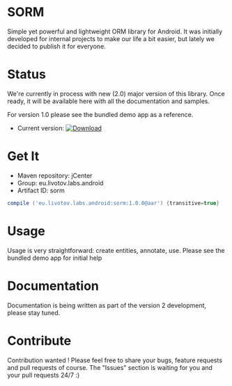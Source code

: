 # SORM

Simple yet powerful and lightweight ORM library for Android.
It was initially developed for internal projects to make our life a bit easier, but lately we decided to 
publish it for everyone.


Status
===

We're currently in process with new (2.0) major version of this library. Once ready, it will be available here with
all the documentation and samples.

For version 1.0 please see the bundled demo app as a reference.

- Current version: [ ![Download](https://api.bintray.com/packages/livotovlabs/maven/SORM/images/download.svg) ](https://bintray.com/livotovlabs/maven/SORM/_latestVersion)


Get It
===

- Maven repository: jCenter
- Group: eu.livotov.labs.android
- Artifact ID: sorm

```groovy
compile ('eu.livotov.labs.android:sorm:1.0.0@aar') {transitive=true}

```

Usage
===
          
 Usage is very straightforward: create entities, annotate, use.
 Please see the bundled demo app for initial help
 

Documentation
===

 Documentation is being written as part of the version 2 development, please stay tuned.


Contribute
===

Contribution wanted !
Please feel free to share your bugs, feature requests and pull requests of course. The "Issues" section is waiting for you and your pull requests  24/7 :)
